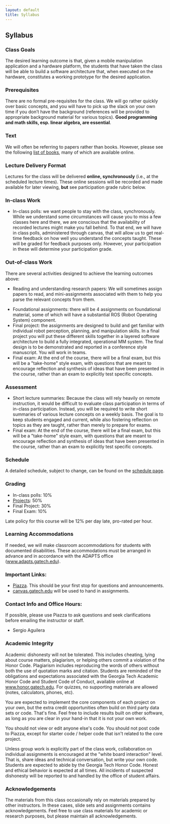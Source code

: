 ```yaml
---
layout: default
title: Syllabus
---
```


## Syllabus

### Class Goals
The desired learning outcome is that, given a mobile manipulation application and a hardware platform, the students that have taken the class will be able to build a software architecture that, when executed on the hardware, constitutes a working prototype for the desired application.

### Prerequisites
There are no formal pre-requisites for the class.  We will go rather quickly over basic concepts, and you will have to pick up the slack on your own time if you don’t have the background (references will be provided to appropriate background material for various topics). **Good programming and math skills, esp. linear algebra, are essential**.

### Text
We will often be referring to papers rather than books. However, please see the following [list of books](books.html), many of which are available online.

### Lecture Delivery Format
Lectures for the class will be delivered **online, synchronously** (i.e., at the scheduled lecture times). These online sessions will be recorded and made available for later viewing, **but** see participation grade rubric below.

### In-class Work
* In-class polls: we want people to stay with the class, synchronously. While we understand some circumstances will cause you to miss a few classes here and there, we are conscious that the availability of recorded lectures might make you fall behind. To that end, we will have in class polls, administered through canvas, that will allow us to get real-time feedback on how well you understand the concepts taught. These will be graded for feedback purposes only. However, your participation in these will determine your participation grade.
### Out-of-class Work
There are several activities designed to achieve the learning outcomes above:
* Reading and understanding research papers: We will sometimes assign papers to read, and mini-assignments associated with them to help you parse the relevant concepts from them.
<!-- * Short lecture summaries: you will be required to write short summaries of various lecture concepts on a weekly basis. The goal is to keep students engaged and current, while also fostering reflection on topics as they are taught, rather than merely to prepare for exams. -->
* Foundational assignments: there will be 4 assignments on foundational material, some of which  will have a substantial ROS (Robot Operating System) component.
* Final project: the assignments are designed to build and get familiar with individual robot perception, planning, and manipulation skills. In a final project you will put these different skills together in a layered software architecture to build a fully integrated, operational MM system. The final design is to be demonstrated and reported in a conference style manuscript. You will work in teams.
* Final exam: At the end of the course, there will be a final exam, but this will be a "take-home" style exam, with questions that are meant to encourage reflection and synthesis of ideas that have been presented in the course, rather than an exam to explicitly test specific concepts.
### Assessment
* Short lecture summaries: Because the class will rely heavily on remote instruction, it would be difficult to evaluate class participation in terms of in-class participation. Instead, you will be required to write short summaries of various lecture concepts on a weekly basis. The goal is to keep students engaged and current, while also fostering reflection on topics as they are taught, rather than merely to prepare for exams.
* Final exam: At the end of the course, there will be a final exam, but this will be a "take-home" style exam, with questions that are meant to encourage reflection and synthesis of ideas that have been presented in the course, rather than an exam to explicitly test specific concepts.

### Schedule
A detailed schedule, subject to change, can be found on the [schedule page](schedule.html).

### Grading
<!-- * Lecture Summaries: 10% -->
* In-class polls: 10%
* [Projects](projects.md): 50%
* Final Project: 30%
* Final Exam: 10%

Late policy for this course will be 12% per day late, pro-rated per hour.

### Learning Accommodations
If needed, we will make classroom accommodations for students with documented disabilities. These accommodations must be arranged in advance and in accordance with the ADAPTS office (www.adapts.gatech.edu).

### Important Links:
* [Piazza](https://piazza.com/class/kjt82d7570m2e7). This should be your first stop for questions and announcements.
* [canvas.gatech.edu](https://canvas.gatech.edu/) will be used to hand in assignments.

### Contact Info and Office Hours:
If possible, please use Piazza to ask questions and seek clarifications before emailing the instructor or staff.
* Sergio Aguilera

### Academic Integrity
Academic dishonesty will not be tolerated. This includes cheating, lying about course matters, plagiarism, or helping others commit a violation of the Honor Code. Plagiarism includes reproducing the words of others without both the use of quotation marks and citation. Students are reminded of the obligations and expectations associated with the Georgia Tech Academic Honor Code and Student Code of Conduct, available online at www.honor.gatech.edu. For quizzes, no supporting materials are allowed (notes, calculators, phones, etc).

You are expected to implement the core components of each project on your own, but the extra credit opportunities often build on third party data sets or code. That's fine. Feel free to include results built on other software, as long as you are clear in your hand-in that it is not your own work.

You should not view or edit anyone else's code. You should not post code to Piazza, except for starter code / helper code that isn't related to the core project.

Unless group work is explicitly part of the class work, collaboration on individual assignments is encouraged at the "white board interaction" level. That is, share ideas and technical conversation, but write your own code. Students are expected to abide by the Georgia Tech Honor Code. Honest and ethical behavior is expected at all times. All incidents of suspected dishonesty will be reported to and handled by the office of student affairs.

### Acknowledgements
The materials from this class occasionally rely on materials prepared by other instructors. In these cases, slide sets and assignments contains acknowledgements. Feel free to use class materials for academic or research purposes, but please maintain all acknowledgements.
